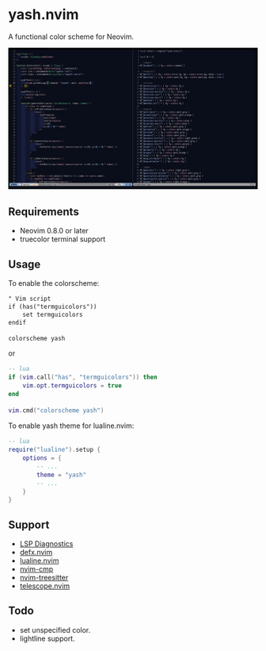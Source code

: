 # yash.nvim
A functional color scheme for Neovim.

![Sample image](image/sample.jpg)

## Requirements
- Neovim 0.8.0 or later
- truecolor terminal support

## Usage
To enable the colorscheme:

```vim
" Vim script
if (has("termguicolors"))
    set termguicolors
endif

colorscheme yash
```

or

```lua
-- lua
if (vim.call("has", "termguicolors")) then
    vim.opt.termguicolors = true
end

vim.cmd("colorscheme yash")
```

To enable yash theme for lualine.nvim: 
```lua
-- lua
require("lualine").setup {
    options = {
        -- ...
        theme = "yash"
        -- ...
    }
}
```

## Support
- [LSP Diagnostics](https://neovim.io/doc/user/lsp.html)
- [defx.nvim](https://github.com/Shougo/defx.nvim)
- [lualine.nvim](https://github.com/nvim-lualine/lualine.nvim)
- [nvim-cmp](https://github.com/hrsh7th/nvim-cmp)
- [nvim-treesitter](https://github.com/nvim-treesitter/nvim-treesitter)
- [telescope.nvim](https://github.com/nvim-telescope/telescope.nvim)

## Todo
- set unspecified color.
- lightline support.
